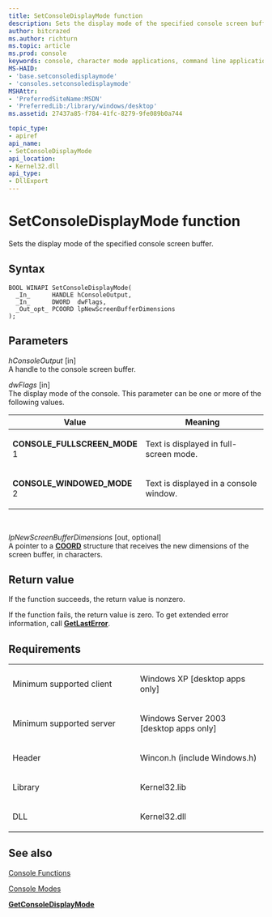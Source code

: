 ```yaml
---
title: SetConsoleDisplayMode function
description: Sets the display mode of the specified console screen buffer.
author: bitcrazed
ms.author: richturn
ms.topic: article
ms.prod: console
keywords: console, character mode applications, command line applications, terminal applications, console api
MS-HAID:
- 'base.setconsoledisplaymode'
- 'consoles.setconsoledisplaymode'
MSHAttr:
- 'PreferredSiteName:MSDN'
- 'PreferredLib:/library/windows/desktop'
ms.assetid: 27437a85-f784-41fc-8279-9fe089b0a744

topic_type:
- apiref
api_name:
- SetConsoleDisplayMode
api_location:
- Kernel32.dll
api_type:
- DllExport
---
```


# SetConsoleDisplayMode function


Sets the display mode of the specified console screen buffer.

Syntax
------

```ManagedCPlusPlus
BOOL WINAPI SetConsoleDisplayMode(
  _In_      HANDLE hConsoleOutput,
  _In_      DWORD  dwFlags,
  _Out_opt_ PCOORD lpNewScreenBufferDimensions
);
```

Parameters
----------

*hConsoleOutput* \[in\]  
A handle to the console screen buffer.

*dwFlags* \[in\]  
The display mode of the console. This parameter can be one or more of the following values.

<table>
<colgroup>
<col width="50%" />
<col width="50%" />
</colgroup>
<thead>
<tr class="header">
<th>Value</th>
<th>Meaning</th>
</tr>
</thead>
<tbody>
<tr class="odd">
<td><span id="CONSOLE_FULLSCREEN_MODE"></span><span id="console_fullscreen_mode"></span>
<strong>CONSOLE_FULLSCREEN_MODE</strong>
1</td>
<td><p>Text is displayed in full-screen mode.</p></td>
</tr>
<tr class="even">
<td><span id="CONSOLE_WINDOWED_MODE"></span><span id="console_windowed_mode"></span>
<strong>CONSOLE_WINDOWED_MODE</strong>
2</td>
<td><p>Text is displayed in a console window.</p></td>
</tr>
</tbody>
</table>

 

*lpNewScreenBufferDimensions* \[out, optional\]  
A pointer to a [**COORD**](coord-str.md) structure that receives the new dimensions of the screen buffer, in characters.

Return value
------------

If the function succeeds, the return value is nonzero.

If the function fails, the return value is zero. To get extended error information, call [**GetLastError**](https://msdn.microsoft.com/library/windows/desktop/ms679360).

Requirements
------------

<table>
<colgroup>
<col width="50%" />
<col width="50%" />
</colgroup>
<tbody>
<tr class="odd">
<td><p>Minimum supported client</p></td>
<td><p>Windows XP [desktop apps only]</p></td>
</tr>
<tr class="even">
<td><p>Minimum supported server</p></td>
<td><p>Windows Server 2003 [desktop apps only]</p></td>
</tr>
<tr class="odd">
<td><p>Header</p></td>
<td>Wincon.h (include Windows.h)</td>
</tr>
<tr class="even">
<td><p>Library</p></td>
<td>Kernel32.lib</td>
</tr>
<tr class="odd">
<td><p>DLL</p></td>
<td>Kernel32.dll</td>
</tr>
<tr class="even">
</tr>
<tr class="odd">
</tr>
<tr class="even">
</tr>
</tbody>
</table>

## <span id="see_also"></span>See also


[Console Functions](console-functions.md)

[Console Modes](console-modes.md)

[**GetConsoleDisplayMode**](getconsoledisplaymode.md)

 

 




